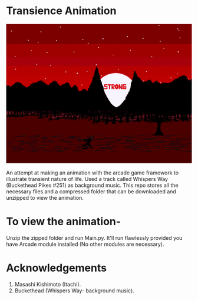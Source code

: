 # Transience Animation
![Preview](Demo/preview.gif)

An attempt at making an animation with the arcade game framework to illustrate transient nature of life.
Used a track called Whispers Way (Buckethead Pikes #251) as background music.
This repo stores all the necessary files and a compressed folder that can be downloaded and unzipped to view the animation.
# To view the animation-
Unzip the zipped folder and run Main.py. It'll run flawlessly provided you have Arcade module installed (No other modules are necessary).
# Acknowledgements
  1. Masashi Kishimoto (Itachi).
  2. Buckethead (Whispers Way- background music). 
